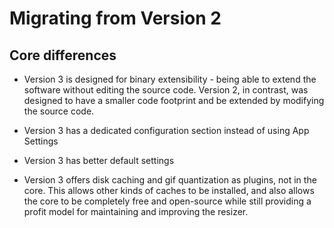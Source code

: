 # Migrating from Version 2

## Core differences

* Version 3 is designed for binary extensibility - being able to extend the software without editing the source code. Version 2, in contrast, was designed to have a smaller code footprint and be extended by modifying the source code. 

* Version 3 has a dedicated configuration section instead of using App Settings

* Version 3 has better default settings

* Version 3 offers disk caching and gif quantization as plugins, not in the core. This allows other kinds of caches to be installed, and also allows the core to be completely free and open-source while still providing a profit model for maintaining and improving the resizer.

